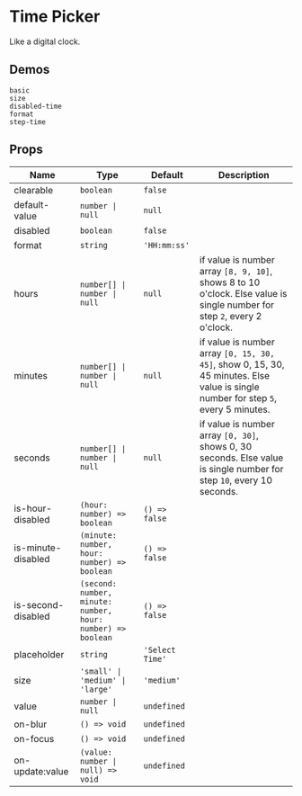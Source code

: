 # Time Picker

Like a digital clock.

## Demos

```demo
basic
size
disabled-time
format
step-time
```

## Props

| Name | Type | Default | Description |
| --- | --- | --- | --- |
| clearable | `boolean` | `false` |  |
| default-value | `number \| null` | `null` |  |
| disabled | `boolean` | `false` |  |
| format | `string` | `'HH:mm:ss'` |  |
|hours|`number[] \| number \| null`|`null`|if value is number array `[8, 9, 10]`, shows 8 to 10 o'clock. Else value is single number for step `2`, every 2 o'clock.|
|minutes|`number[] \| number \| null`|`null`|if value is number array `[0, 15, 30, 45]`, show 0, 15, 30, 45 minutes. Else value is single number for step `5`, every 5 minutes.|
|seconds|`number[] \| number \| null`|`null`|if value is number array `[0, 30]`, shows 0, 30 seconds. Else value is single number for step `10`, every 10 seconds.|
| is-hour-disabled | `(hour: number) => boolean` | `() => false` |  |
| is-minute-disabled | `(minute: number, hour: number) => boolean` | `() => false` |  |
| is-second-disabled | `(second: number, minute: number, hour: number) => boolean` | `() => false` |  |
| placeholder | `string` | `'Select Time'` |  |
| size | `'small' \| 'medium' \| 'large'` | `'medium'` |  |
| value | `number \| null` | `undefined` |  |
| on-blur | `() => void` | `undefined` |  |
| on-focus | `() => void` | `undefined` |  |
| on-update:value | `(value: number \| null) => void` | `undefined` |  |
